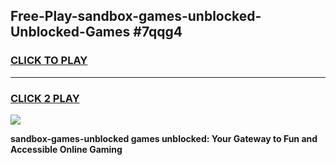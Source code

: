 
## Free-Play-sandbox-games-unblocked-Unblocked-Games #7qqg4
<h3>
<a href="https://news.freeplayer.one?title=sandbox-games-unblocked&ref=8M">CLICK TO PLAY</a></h3>
<hr>

<h3>
<a href="https://news.freeplayer.one?title=sandbox-games-unblocked&ref=8M">CLICK 2 PLAY</a>
  
</h3>

<a href="https://news.freeplayer.one?title=sandbox-games-unblocked&ref=8M"><img src="https://clearcache.store/games.png"></a>


**sandbox-games-unblocked games unblocked: Your Gateway to Fun and Accessible Online Gaming**
